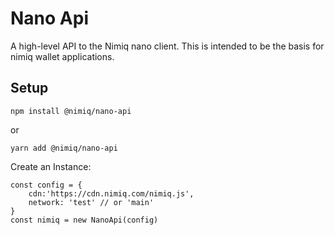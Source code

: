 # Nano Api
A high-level API to the Nimiq nano client. This is intended to be the basis for nimiq wallet applications. 

## Setup
```
npm install @nimiq/nano-api
```
or
```
yarn add @nimiq/nano-api
```

Create an Instance:
```
const config = {
	cdn:'https://cdn.nimiq.com/nimiq.js',
	network: 'test' // or 'main'
}
const nimiq = new NanoApi(config)

```
